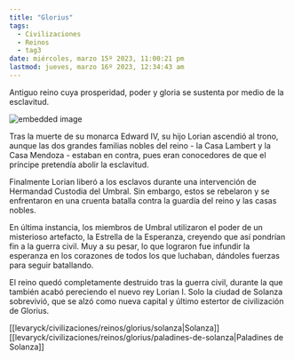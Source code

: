 ```yaml
---
title: "Glorius"
tags:
  - Civilizaciones
  - Reinos
  - tag3
date: miércoles, marzo 15º 2023, 11:00:21 pm
lastmod: jueves, marzo 16º 2023, 12:34:43 am
---
```


Antiguo reino cuya prosperidad, poder y gloria se sustenta por medio de la esclavitud.

![embedded image](https://assets.legendkeeper.com/505ea07a-c5d0-459b-a17d-ea933b62a9ea.jpg "Attachment")

Tras la muerte de su monarca Edward IV, su hijo Lorian ascendió al trono, aunque las dos grandes familias nobles del reino - la Casa Lambert y la Casa Mendoza - estaban en contra, pues eran conocedores de que el príncipe pretendía abolir la esclavitud.

Finalmente Lorian liberó a los esclavos durante una intervención de Hermandad Custodia del Umbral. Sin embargo, estos se rebelaron y se enfrentaron en una cruenta batalla contra la guardia del reino y las casas nobles.

En última instancia, los miembros de Umbral utilizaron el poder de un misterioso artefacto, la Estrella de la Esperanza, creyendo que así pondrían fin a la guerra civil. Muy a su pesar, lo que lograron fue infundir la esperanza en los corazones de todos los que luchaban, dándoles fuerzas para seguir batallando.

El reino quedó completamente destruido tras la guerra civil, durante la que también acabó pereciendo el nuevo rey Lorian I. Solo la ciudad de Solanza sobrevivió, que se alzó como nueva capital y último estertor de civilización de Glorius.

[[levaryck/civilizaciones/reinos/glorius/solanza|Solanza]]
[[levaryck/civilizaciones/reinos/glorius/paladines-de-solanza|Paladines de Solanza]]